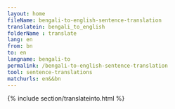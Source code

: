 ```yaml
---
layout: home
fileName: bengali-to-english-sentence-translation
translatein: bengali_to_english
folderName : translate
lang: en
from: bn
to: en
langname: bengali-to
permalink: /bengali-to-english-sentence-translation
tool: sentence-translations
matchurls: en&&bn
---
```

{% include section/translateinto.html %}
